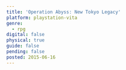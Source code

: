 ```yaml
---
title: 'Operation Abyss: New Tokyo Legacy'
platform: playstation-vita
genre:
  - rpg
digital: false
physical: true
guide: false
pending: false
posted: 2015-06-16
---
```

